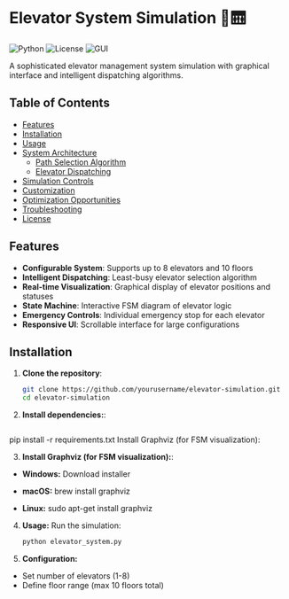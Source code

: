 # Elevator System Simulation 🏢🛗

![Python](https://img.shields.io/badge/Python-3.7+-blue.svg)
![License](https://img.shields.io/badge/License-MIT-green.svg)
![GUI](https://img.shields.io/badge/Interface-Tkinter-yellow.svg)

A sophisticated elevator management system simulation with graphical interface and intelligent dispatching algorithms.

## Table of Contents
- [Features](#features)
- [Installation](#installation)
- [Usage](#usage)
- [System Architecture](#system-architecture)
  - [Path Selection Algorithm](#path-selection-algorithm)
  - [Elevator Dispatching](#elevator-dispatching)
- [Simulation Controls](#simulation-controls)
- [Customization](#customization)
- [Optimization Opportunities](#optimization-opportunities)
- [Troubleshooting](#troubleshooting)
- [License](#license)

## Features

- **Configurable System**: Supports up to 8 elevators and 10 floors
- **Intelligent Dispatching**: Least-busy elevator selection algorithm
- **Real-time Visualization**: Graphical display of elevator positions and statuses
- **State Machine**: Interactive FSM diagram of elevator logic
- **Emergency Controls**: Individual emergency stop for each elevator
- **Responsive UI**: Scrollable interface for large configurations

## Installation

1. **Clone the repository**:
   ```bash
   git clone https://github.com/yourusername/elevator-simulation.git
   cd elevator-simulation

2. **Install dependencies:**:
   ```bash
  pip install -r requirements.txt
  Install Graphviz (for FSM visualization):

3. **Install Graphviz (for FSM visualization):**:

- **Windows:** Download installer

- **macOS:** brew install graphviz

- **Linux:** sudo apt-get install graphviz



4. **Usage:**
  Run the simulation:

   ```bash
   python elevator_system.py

5. **Configuration:**
 - Set number of elevators (1-8)
 - Define floor range (max 10 floors total)
